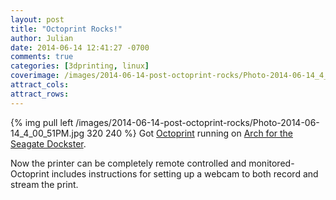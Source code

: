 ```yaml
---
layout: post
title: "Octoprint Rocks!"
author: Julian
date: 2014-06-14 12:41:27 -0700
comments: true
categories: [3dprinting, linux]
coverimage: /images/2014-06-14-post-octoprint-rocks/Photo-2014-06-14_4_00_51PM.jpg
attract_cols:
attract_rows:
---
```

{% img pull left /images/2014-06-14-post-octoprint-rocks/Photo-2014-06-14_4_00_51PM.jpg 320 240 %}
Got [Octoprint](http://octoprint.org/) running on [Arch for the Seagate Dockster](http://archlinuxarm.org/platforms/armv5/seagate-dockstar).

Now the printer can be completely remote controlled and monitored- Octoprint includes instructions for setting up a webcam to both record and stream the print.